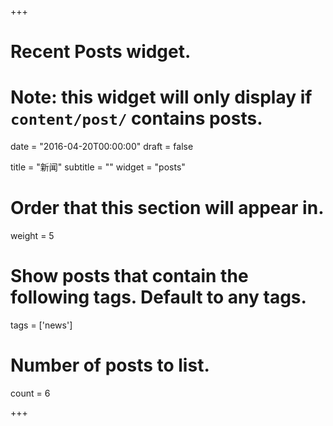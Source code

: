 +++
# Recent Posts widget.
# Note: this widget will only display if `content/post/` contains posts.

date = "2016-04-20T00:00:00"
draft = false

title = "新闻"
subtitle = ""
widget = "posts"

# Order that this section will appear in.
weight = 5

# Show posts that contain the following tags. Default to any tags.
tags = ['news']

# Number of posts to list.
count = 6

+++

